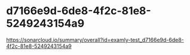 # d7166e9d-6de8-4f2c-81e8-5249243154a9
https://sonarcloud.io/summary/overall?id=examly-test_d7166e9d-6de8-4f2c-81e8-5249243154a9
